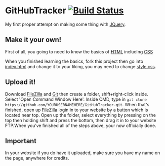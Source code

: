 # GitHubTracker [![Build Status](https://api.travis-ci.org/EverythingC0DE/GitHubTracker.svg?branch=master)](https://travis-ci.org/EverythingC0DE/GitHubTracker)

My first proper attempt on making some thing with [JQuery](https://jquery.com).

## Make it your own!

First of all, you going to need to know the basics of [HTML](https://www.w3schools.com/html/) including [CSS](https://www.w3schools.com/css/)

When you finished learning the basics, fork this project then go into [index.html](./index.html) and change it to your liking, you may need to change [style.css](./css/style.css).

## Upload it!

Download [FileZilla](https://filezilla-project.org) and [Git](https://git-scm.com) then create a folder, shift+right-click inside. Select 'Open Command Window Here'. Inside CMD, type in ```git clone https://github.com/YOURUSERNAMEHERE/GitHubTracker.git```. When that's finished, open up [FileZilla](https://filezilla-project.org) login in to your website by a button which is located near top. Open up the folder, select everything by pressing on the top then holding shift and press the bottom, then drag it in to your website FTP.When you've finished all of the steps above, your now officially done.

## Important

In your website if you do have it uploaded, make sure you have my name on the page, anywhere for credits.



